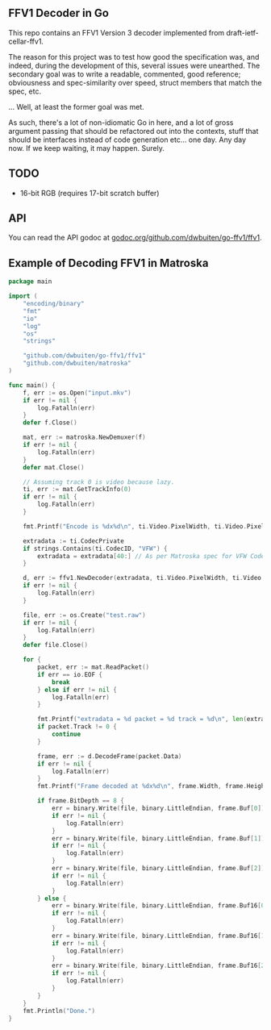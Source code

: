 FFV1 Decoder in Go
---

This repo contains an FFV1 Version 3 decoder implemented from draft-ietf-cellar-ffv1.

The reason for this project was to test how good the specification was, and indeed, during
the development of this, several issues were unearthed. The secondary goal was to write a
readable, commented, good reference; obviousness and spec-similarity over speed, struct
members that match the spec, etc.

... Well, at least the former goal was met.

As such, there's a lot of non-idiomatic Go in here, and a lot of gross argument passing
that should be refactored out into the contexts, stuff that should be interfaces instead
of code generation etc... one day. Any day now. If we keep waiting, it may happen. Surely.

TODO
---

* 16-bit RGB (requires 17-bit scratch buffer)

API
---

You can read the API godoc at [godoc.org/github.com/dwbuiten/go-ffv1/ffv1](https://godoc.org/github.com/dwbuiten/go-ffv1/ffv1).

Example of Decoding FFV1 in Matroska
---

```Go
package main

import (
	"encoding/binary"
	"fmt"
	"io"
	"log"
	"os"
	"strings"

	"github.com/dwbuiten/go-ffv1/ffv1"
	"github.com/dwbuiten/matroska"
)

func main() {
	f, err := os.Open("input.mkv")
	if err != nil {
		log.Fatalln(err)
	}
	defer f.Close()

	mat, err := matroska.NewDemuxer(f)
	if err != nil {
		log.Fatalln(err)
	}
	defer mat.Close()

	// Assuming track 0 is video because lazy.
	ti, err := mat.GetTrackInfo(0)
	if err != nil {
		log.Fatalln(err)
	}

	fmt.Printf("Encode is %dx%d\n", ti.Video.PixelWidth, ti.Video.PixelHeight)

	extradata := ti.CodecPrivate
	if strings.Contains(ti.CodecID, "VFW") {
		extradata = extradata[40:] // As per Matroska spec for VFW CodecPrivate
	}

	d, err := ffv1.NewDecoder(extradata, ti.Video.PixelWidth, ti.Video.PixelHeight)
	if err != nil {
		log.Fatalln(err)
	}

	file, err := os.Create("test.raw")
	if err != nil {
		log.Fatalln(err)
	}
	defer file.Close()

	for {
		packet, err := mat.ReadPacket()
		if err == io.EOF {
			break
		} else if err != nil {
			log.Fatalln(err)
		}

		fmt.Printf("extradata = %d packet = %d track = %d\n", len(extradata), len(packet.Data), packet.Track)
		if packet.Track != 0 {
			continue
		}

		frame, err := d.DecodeFrame(packet.Data)
		if err != nil {
			log.Fatalln(err)
		}
		fmt.Printf("Frame decoded at %dx%d\n", frame.Width, frame.Height)

		if frame.BitDepth == 8 {
			err = binary.Write(file, binary.LittleEndian, frame.Buf[0])
			if err != nil {
				log.Fatalln(err)
			}
			err = binary.Write(file, binary.LittleEndian, frame.Buf[1])
			if err != nil {
				log.Fatalln(err)
			}
			err = binary.Write(file, binary.LittleEndian, frame.Buf[2])
			if err != nil {
				log.Fatalln(err)
			}
		} else {
			err = binary.Write(file, binary.LittleEndian, frame.Buf16[0])
			if err != nil {
				log.Fatalln(err)
			}
			err = binary.Write(file, binary.LittleEndian, frame.Buf16[1])
			if err != nil {
				log.Fatalln(err)
			}
			err = binary.Write(file, binary.LittleEndian, frame.Buf16[2])
			if err != nil {
				log.Fatalln(err)
			}
		}
	}
	fmt.Println("Done.")
}
```
